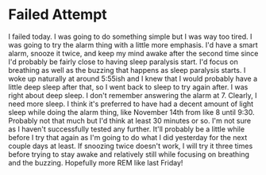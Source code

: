 # Failed Attempt

I failed today. I was going to do something simple but I was way too tired. I was going to try the alarm thing with a little more emphasis. I'd have a smart alarm, snooze it twice, and keep my mind awake after the second time since I'd probably be fairly close to having sleep paralysis start. I'd focus on breathing as well as the buzzing that happens as sleep paralysis starts. I woke up naturally at around 5:55ish and I knew that I would probably have a little deep sleep after that, so I went back to sleep to try again after. I was right about deep sleep. I don't remember answering the alarm at 7. Clearly, I need more sleep. I think it's preferred to have had a decent amount of light sleep while doing the alarm thing, like November 14th from like 8 until 9:30. Probably not that much but I'd think at least 30 minutes or so. I'm not sure as I haven't successfully tested any further. It'll probably be a little while before I try that again as I'm going to do what I did yesterday for the next couple days at least. If snoozing twice doesn't work, I will try it three times before trying to stay awake and relatively still while focusing on breathing and the buzzing. Hopefully more REM like last Friday!
